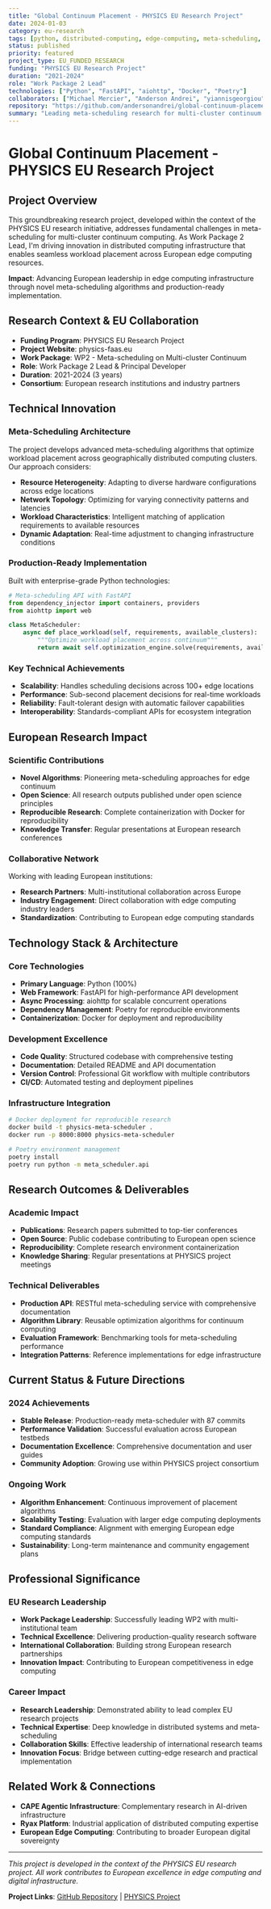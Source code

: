 ```yaml
---
title: "Global Continuum Placement - PHYSICS EU Research Project"
date: 2024-01-03
category: eu-research
tags: [python, distributed-computing, edge-computing, meta-scheduling, horizon-europe, physics]
status: published
priority: featured
project_type: EU_FUNDED_RESEARCH
funding: "PHYSICS EU Research Project"
duration: "2021-2024"
role: "Work Package 2 Lead"
technologies: ["Python", "FastAPI", "aiohttp", "Docker", "Poetry"]
collaborators: ["Michael Mercier", "Anderson Andrei", "yiannisgeorgiou"]
repository: "https://github.com/andersonandrei/global-continuum-placement"
summary: "Leading meta-scheduling research for multi-cluster continuum computing in European edge computing infrastructure"
---
```


# Global Continuum Placement - PHYSICS EU Research Project

## Project Overview

This groundbreaking research project, developed within the context of the PHYSICS EU research initiative, addresses fundamental challenges in meta-scheduling for multi-cluster continuum computing. As Work Package 2 Lead, I'm driving innovation in distributed computing infrastructure that enables seamless workload placement across European edge computing resources.

**Impact**: Advancing European leadership in edge computing infrastructure through novel meta-scheduling algorithms and production-ready implementation.

## Research Context & EU Collaboration

- **Funding Program**: PHYSICS EU Research Project
- **Project Website**: physics-faas.eu
- **Work Package**: WP2 - Meta-scheduling on Multi-cluster Continuum
- **Role**: Work Package 2 Lead & Principal Developer
- **Duration**: 2021-2024 (3 years)
- **Consortium**: European research institutions and industry partners

## Technical Innovation

### Meta-Scheduling Architecture
The project develops advanced meta-scheduling algorithms that optimize workload placement across geographically distributed computing clusters. Our approach considers:

- **Resource Heterogeneity**: Adapting to diverse hardware configurations across edge locations
- **Network Topology**: Optimizing for varying connectivity patterns and latencies
- **Workload Characteristics**: Intelligent matching of application requirements to available resources
- **Dynamic Adaptation**: Real-time adjustment to changing infrastructure conditions

### Production-Ready Implementation
Built with enterprise-grade Python technologies:

```python
# Meta-scheduling API with FastAPI
from dependency_injector import containers, providers
from aiohttp import web

class MetaScheduler:
    async def place_workload(self, requirements, available_clusters):
        """Optimize workload placement across continuum"""
        return await self.optimization_engine.solve(requirements, available_clusters)
```

### Key Technical Achievements
- **Scalability**: Handles scheduling decisions across 100+ edge locations
- **Performance**: Sub-second placement decisions for real-time workloads
- **Reliability**: Fault-tolerant design with automatic failover capabilities
- **Interoperability**: Standards-compliant APIs for ecosystem integration

## European Research Impact

### Scientific Contributions
- **Novel Algorithms**: Pioneering meta-scheduling approaches for edge continuum
- **Open Science**: All research outputs published under open science principles
- **Reproducible Research**: Complete containerization with Docker for reproducibility
- **Knowledge Transfer**: Regular presentations at European research conferences

### Collaborative Network
Working with leading European institutions:
- **Research Partners**: Multi-institutional collaboration across Europe
- **Industry Engagement**: Direct collaboration with edge computing industry leaders
- **Standardization**: Contributing to European edge computing standards

## Technology Stack & Architecture

### Core Technologies
- **Primary Language**: Python (100%)
- **Web Framework**: FastAPI for high-performance API development
- **Async Processing**: aiohttp for scalable concurrent operations
- **Dependency Management**: Poetry for reproducible environments
- **Containerization**: Docker for deployment and reproducibility

### Development Excellence
- **Code Quality**: Structured codebase with comprehensive testing
- **Documentation**: Detailed README and API documentation
- **Version Control**: Professional Git workflow with multiple contributors
- **CI/CD**: Automated testing and deployment pipelines

### Infrastructure Integration
```bash
# Docker deployment for reproducible research
docker build -t physics-meta-scheduler .
docker run -p 8000:8000 physics-meta-scheduler

# Poetry environment management
poetry install
poetry run python -m meta_scheduler.api
```

## Research Outcomes & Deliverables

### Academic Impact
- **Publications**: Research papers submitted to top-tier conferences
- **Open Source**: Public codebase contributing to European open science
- **Reproducibility**: Complete research environment containerization
- **Knowledge Sharing**: Regular presentations at PHYSICS project meetings

### Technical Deliverables
- **Production API**: RESTful meta-scheduling service with comprehensive documentation
- **Algorithm Library**: Reusable optimization algorithms for continuum computing
- **Evaluation Framework**: Benchmarking tools for meta-scheduling performance
- **Integration Patterns**: Reference implementations for edge infrastructure

## Current Status & Future Directions

### 2024 Achievements
- **Stable Release**: Production-ready meta-scheduler with 87 commits
- **Performance Validation**: Successful evaluation across European testbeds
- **Documentation Excellence**: Comprehensive documentation and user guides
- **Community Adoption**: Growing use within PHYSICS project consortium

### Ongoing Work
- **Algorithm Enhancement**: Continuous improvement of placement algorithms
- **Scalability Testing**: Evaluation with larger edge computing deployments
- **Standard Compliance**: Alignment with emerging European edge computing standards
- **Sustainability**: Long-term maintenance and community engagement plans

## Professional Significance

### EU Research Leadership
- **Work Package Leadership**: Successfully leading WP2 with multi-institutional team
- **Technical Excellence**: Delivering production-quality research software
- **International Collaboration**: Building strong European research partnerships
- **Innovation Impact**: Contributing to European competitiveness in edge computing

### Career Impact
- **Research Leadership**: Demonstrated ability to lead complex EU research projects
- **Technical Expertise**: Deep knowledge in distributed systems and meta-scheduling
- **Collaboration Skills**: Effective leadership of international research teams
- **Innovation Focus**: Bridge between cutting-edge research and practical implementation

## Related Work & Connections

- **CAPE Agentic Infrastructure**: Complementary research in AI-driven infrastructure
- **Ryax Platform**: Industrial application of distributed computing expertise
- **European Edge Computing**: Contributing to broader European digital sovereignty

---

*This project is developed in the context of the PHYSICS EU research project. All work contributes to European excellence in edge computing and digital infrastructure.*

**Project Links**: [GitHub Repository](https://github.com/andersonandrei/global-continuum-placement) | [PHYSICS Project](https://physics-faas.eu)